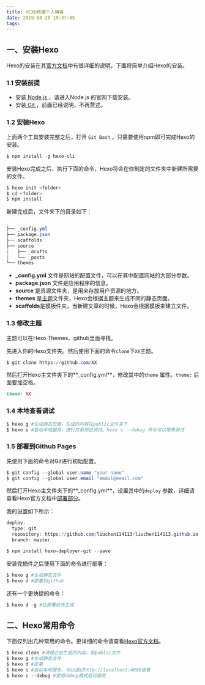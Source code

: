 ```yaml
---
title: HEXO搭建个人博客
date: 2019-08-20 19:37:05
tags:
---
```


## 一、安装Hexo

Hexo的安装在其[官方文档](https://links.jianshu.com/go?to=https%3A%2F%2Fhexo.io%2Fzh-cn%2Fdocs%2F)中有很详细的说明。下面将简单介绍Hexo的安装。

### 1.1 安装前提

- 安装[ Node.js ](https://links.jianshu.com/go?to=https%3A%2F%2Fnodejs.org)，请进入Node.js 的官网下载安装。
- 安装[ Git ](https://links.jianshu.com/go?to=http%3A%2F%2Fgit-scm.com)，前面已经说明，不再赘述。

### 1.2 安装Hexo

上面两个工具安装完整之后，打开 `Git Bash` ，只需要使用npm即可完成Hexo的安装。



```powershell
$ npm install -g hexo-cli
```

安装Hexo完成之后，执行下面的命令，Hexo将会在你制定的文件夹中新建所需要的文件。



```powershell
$ hexo init <folder>
$ cd <folder>
$ npm install
```

新建完成后，文件夹下的目录如下：



```powershell
.
├── _config.yml
├── package.json
├── scaffolds
├── source
|   ├── _drafts
|   └── _posts
└── themes
```

- **_config.yml** 文件是网站的配置文件，可以在其中配置网站的大部分参数。
- **package.json** 文件是应用程序的信息。
- **source** 是资源文件夹，是用来存放用户资源的地方。
- **themes** 是[主题](https://links.jianshu.com/go?to=https%3A%2F%2Fhexo.io%2Fthemes)文件夹，Hexo会根据主题来生成不同的静态页面。
- **scaffolds**是模板件夹，当新建文章的时候，Hexo会根据模板来建立文件。

### 1.3 修改主题

主题可以在Hexo Themes、github里面寻找。

先进入你的Hexo文件夹。然后使用下面的命令`clone`下`XX`主题。



```powershell
$ git clone https://github.com/XX
```

然后打开Hexo主文件夹下的**_config.yml**，修改其中的`theme` 属性。`theme:` 后面要加空格。



```ruby
theme: XX
```

### 1.4 本地查看调试



```powershell
$ hexo g #生成静态页面，生成的内容在public文件夹下
$ hexo s #启动本地服务，进行文章预览调试。hexo s --debug 命令可以用来调试
```

### 1.5 部署到Github Pages

先使用下面的命令对Git进行初始配置。



```powershell
$ git config --global user.name "your name"
$ git config --global user.email "email@email.com"
```

然后打开Hexo主文件夹下的**_config.yml**，设置其中的`deploy` 参数，详细请查看Hexo官方文档中[部署部分](https://links.jianshu.com/go?to=https%3A%2F%2Fhexo.io%2Fzh-cn%2Fdocs%2Fdeployment.html)。

我的设置如下所示：



```powershell
deploy:
  type: git
  repository: https://github.com/liuchen114113/liuchen114113.github.io.git
  branch: master
```


```powershell
$ npm install hexo-deployer-git --save
```

安装完插件之后使用下面的命令进行部署：



```powershell
$ hexo g #生成静态文件
$ hexo d #部署到github 
```

还有一个更快捷的命令：



```powershell
$ hexo d -g #在部署前先生成
```

## 二、Hexo常用命令

下面仅列出几种常用的命令。更详细的命令请查看[Hexo官方文档](https://links.jianshu.com/go?to=https%3A%2F%2Fhexo.io%2Fzh-cn%2Fdocs%2Fcommands.html)。



```powershell
$ hexo clean #清理之前生成的内容，即public文件
$ hexo g #生成静态文件
$ hexo d #部署
$ hexo s #启动本地服务，可以通过http://localhost:4000查看
$ hexo s --debug #使用debug模式启动服务
```